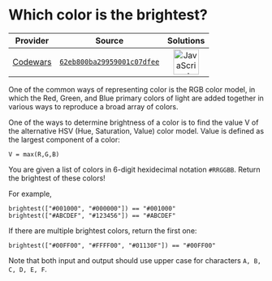[_metadata_:generated]: - "true"

# Which color is the brightest?

<!-- INFO TABLE BEGIN -->

| Provider                                        | Source                                                                               | Solutions                                                                                                                                                    |
| :---------------------------------------------: | :----------------------------------------------------------------------------------: | :----------------------------------------------------------------------------------------------------------------------------------------------------------: |
| [Codewars](../../../docs/providers/Codewars.md) | [`62eb800ba29959001c07dfee`](https://www.codewars.com/kata/62eb800ba29959001c07dfee) | [<img src="https://res.cloudinary.com/rascaltwo/image/upload/v1631924076/javascript_ehszr7.svg" alt="JavaScript" title="JavaScript" width="50" />](solve.js) |

<!-- INFO TABLE END -->

One of the common ways of representing color is the RGB color model, in which the Red, Green, and Blue primary colors of light are added together in various ways to reproduce a broad array of colors.

One of the ways to determine brightness of a color is to find the value V of the alternative HSV (Hue, Saturation, Value) color model.  Value is defined as the largest component of a color:

```
V = max(R,G,B)
```

You are given a list of colors in 6-digit hexidecimal notation `#RRGGBB`. Return the brightest of these colors! 

For example,

```
brightest(["#001000", "#000000"]) == "#001000"
brightest(["#ABCDEF", "#123456"]) == "#ABCDEF"
```

If there are multiple brightest colors, return the first one:
```
brightest(["#00FF00", "#FFFF00", "#01130F"]) == "#00FF00"
```

Note that both input and output should use upper case for characters `A, B, C, D, E, F`.

